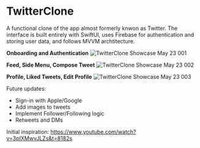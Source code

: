 # TwitterClone

A functional clone of the app almost formerly knwon as Twitter. The interface is built entirely with SwiftUI, uses Firebase for authentication and storing user data, and follows MVVM archtitecture.

<b>Onboarding and Authentication</b>
![TwitterClone Showcase May 23 001](https://github.com/bodhichristian/TwitterClone/assets/110639779/352eb135-c49b-4d8c-9f10-6fb5c0ea39ff)

<b>Feed, Side Menu, Compose Tweet</b>
![TwitterClone Showcase May 23 002](https://github.com/bodhichristian/TwitterClone/assets/110639779/112995fe-0eca-4b08-889b-458dc81ddc5d)

<b>Profile, Liked Tweets, Edit Profile</b>
![TwitterClone Showcase May 23 003](https://github.com/bodhichristian/TwitterClone/assets/110639779/fcee1496-927b-4092-b281-0d464224a48f)


Future updates:
- Sign-in with Apple/Google
- Add images to tweets
- Implement Follower/Following logic 
- Retweets and DMs

Initial inspiration: https://www.youtube.com/watch?v=3pIXMwvJLZs&t=8182s
